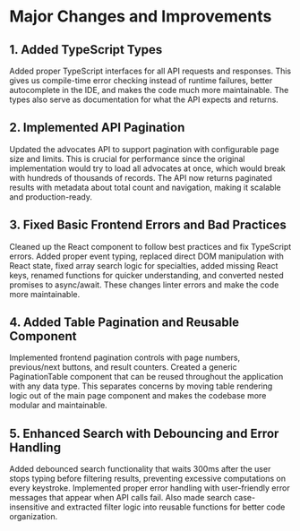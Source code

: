 # Major Changes and Improvements

## 1. Added TypeScript Types

Added proper TypeScript interfaces for all API requests and responses. This gives us compile-time error checking instead of runtime failures, better autocomplete in the IDE, and makes the code much more maintainable. The types also serve as documentation for what the API expects and returns.

## 2. Implemented API Pagination

Updated the advocates API to support pagination with configurable page size and limits. This is crucial for performance since the original implementation would try to load all advocates at once, which would break with hundreds of thousands of records. The API now returns paginated results with metadata about total count and navigation, making it scalable and production-ready.

## 3. Fixed Basic Frontend Errors and Bad Practices

Cleaned up the React component to follow best practices and fix TypeScript errors. Added proper event typing, replaced direct DOM manipulation with React state, fixed array search logic for specialties, added missing React keys, renamed functions for quicker understanding, and converted nested promises to async/await. These changes linter errors and make the code more maintainable.

## 4. Added Table Pagination and Reusable Component

Implemented frontend pagination controls with page numbers, previous/next buttons, and result counters. Created a generic PaginationTable component that can be reused throughout the application with any data type. This separates concerns by moving table rendering logic out of the main page component and makes the codebase more modular and maintainable.

## 5. Enhanced Search with Debouncing and Error Handling

Added debounced search functionality that waits 300ms after the user stops typing before filtering results, preventing excessive computations on every keystroke. Implemented proper error handling with user-friendly error messages that appear when API calls fail. Also made search case-insensitive and extracted filter logic into reusable functions for better code organization.

